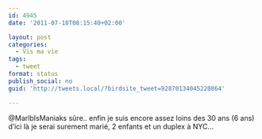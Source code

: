 ```yaml
---
id: 4945
date: '2011-07-18T08:15:40+02:00'

layout: post
categories:
  - Vis ma vie
tags:
  - tweet
format: status
publish_social: no
guid: 'http://tweets.local/?birdsite_tweet=92870134045220864'

---
```


@MarlbIsManiaks sûre.. enfin je suis encore assez loins des 30 ans (6 ans) d’ici là je serai surement marié, 2 enfants et un duplex à NYC…